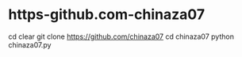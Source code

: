 # https-github.com-chinaza07
cd
clear
git clone 
https://github.com/chinaza07
cd chinaza07
python chinaza07.py
